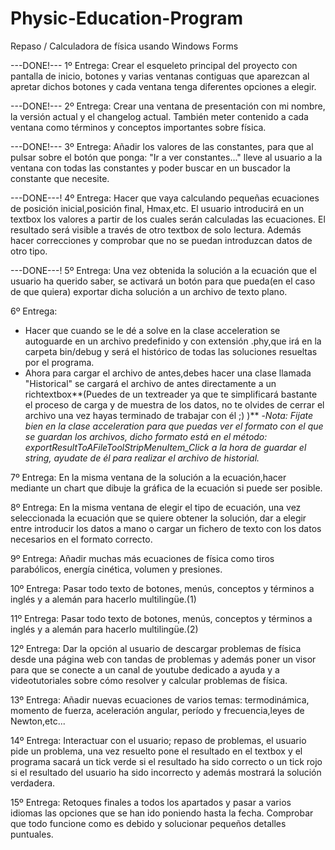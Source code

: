 # Physic-Education-Program

Repaso / Calculadora de física usando Windows Forms

---DONE!--- 1º Entrega: Crear el esqueleto principal del proyecto con pantalla de inicio, botones y varias ventanas contiguas que aparezcan al apretar dichos botones y cada ventana tenga diferentes opciones a elegir.

---DONE!--- 2º Entrega: Crear una ventana de presentación con mi nombre, la versión actual y el changelog actual. También meter contenido a cada ventana como términos y conceptos importantes sobre física.

---DONE!--- 3º Entrega: Añadir los valores de las constantes, para que al pulsar sobre el botón que ponga: "Ir a ver constantes..." lleve al usuario a la ventana con todas las constantes y poder buscar en un buscador la constante que necesite.

---DONE---! 4º Entrega: Hacer que vaya calculando pequeñas ecuaciones de posición inicial,posición final, Hmax,etc. El usuario introducirá en un textbox los valores a partir de los cuales serán calculadas las ecuaciones. El resultado será visible a través de otro textbox de solo lectura. Además hacer correcciones y comprobar que no se puedan introduzcan datos de otro tipo. 

---DONE---! 5º Entrega: Una vez obtenida la solución a la ecuación que el usuario ha querido saber, se activará un botón para que pueda(en el caso de que quiera) exportar dicha solución a un archivo de texto plano.

6º Entrega: 
- Hacer que cuando se le dé a solve en la clase acceleration se autoguarde en un archivo predefinido y con extensión .phy,que irá en la carpeta bin/debug y será el histórico de todas las soluciones resueltas por el programa.
- Ahora para cargar el archivo de antes,debes hacer una clase llamada "Historical" se cargará el archivo de antes directamente a un richtextbox**(Puedes de un textreader ya que te simplificará bastante el proceso de carga y de muestra de los datos, no te olvides de cerrar el archivo una vez hayas terminado de trabajar con él ;) )**
-_Nota: Fijate bien en la clase acceleration para que puedas ver el formato con el que se guardan los archivos, dicho formato está en el método: exportResultToAFileToolStripMenuItem_Click a la hora de guardar el string, ayudate de él para realizar el archivo de historial._

7º Entrega: En la misma ventana de la solución a la ecuación,hacer mediante un chart que dibuje la gráfica de la ecuación si puede ser posible.

8º Entrega: En la misma ventana de elegir el tipo de ecuación, una vez seleccionada la ecuación que se quiere obtener la solución, dar a elegir entre introducir los datos a mano o cargar un fichero de texto con los datos necesarios en el formato correcto.

9º Entrega: Añadir muchas más ecuaciones de física como tiros parabólicos, energía cinética, volumen y presiones.

10º Entrega: Pasar todo texto de botones, menús, conceptos y términos a inglés y a alemán para hacerlo multilingüe.(1)

11º Entrega: Pasar todo texto de botones, menús, conceptos y términos a inglés y a alemán para hacerlo multilingüe.(2)

12º Entrega: Dar la opción al usuario de descargar problemas de física desde una página web con tandas de problemas y además poner un visor para que se conecte a un canal de youtube dedicado a ayuda y a videotutoriales sobre cómo resolver y calcular problemas de física.

13º Entrega: Añadir nuevas ecuaciones de varios temas: termodinámica, momento de fuerza, aceleración angular, período y frecuencia,leyes de Newton,etc...

14º Entrega: Interactuar con el usuario; repaso de problemas, el usuario pide un problema, una vez resuelto pone el resultado en el textbox y el programa sacará un tick verde si el resultado ha sido correcto o un tick rojo si el resultado del usuario ha sido incorrecto y además mostrará la solución verdadera.

15º Entrega: Retoques finales a todos los apartados y pasar a varios idiomas las opciones que se han ido poniendo hasta la fecha. Comprobar que todo funcione como es debido y solucionar pequeños detalles puntuales.
